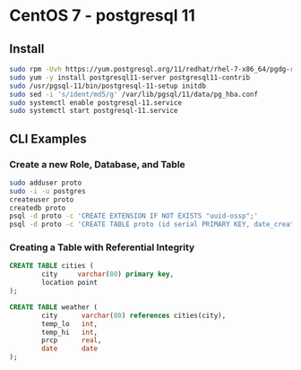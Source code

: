 # CentOS 7 - postgresql 11

## Install

```bash
sudo rpm -Uvh https://yum.postgresql.org/11/redhat/rhel-7-x86_64/pgdg-redhat-repo-latest.noarch.rpm
sudo yum -y install postgresql11-server postgresql11-contrib
sudo /usr/pgsql-11/bin/postgresql-11-setup initdb
sudo sed -i 's/ident/md5/g' /var/lib/pgsql/11/data/pg_hba.conf
sudo systemctl enable postgresql-11.service
sudo systemctl start postgresql-11.service
```

## CLI Examples

### Create a new Role, Database, and Table

```bash
sudo adduser proto
sudo -i -u postgres
createuser proto
createdb proto
psql -d proto -c 'CREATE EXTENSION IF NOT EXISTS "uuid-ossp";'
psql -d proto -c 'CREATE TABLE proto (id serial PRIMARY KEY, date_created date, name varchar(50) NOT NULL);'
```

### Creating a Table with Referential Integrity

```sql
CREATE TABLE cities (
        city     varchar(80) primary key,
        location point
);

CREATE TABLE weather (
        city      varchar(80) references cities(city),
        temp_lo   int,
        temp_hi   int,
        prcp      real,
        date      date
);
```
